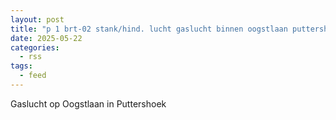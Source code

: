 ```yaml
---
layout: post
title: "p 1 brt-02 stank/hind. lucht gaslucht binnen oogstlaan puttershoek 186031"
date: 2025-05-22
categories: 
  - rss
tags: 
  - feed
---
```


Gaslucht op Oogstlaan in Puttershoek
